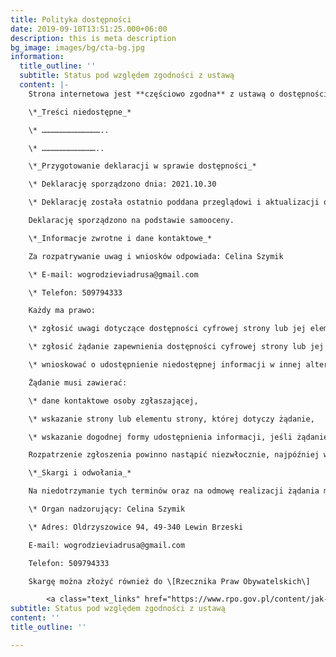 ```yaml
---
title: Polityka dostępności
date: 2019-09-10T13:51:25.000+06:00
description: this is meta description
bg_image: images/bg/cta-bg.jpg
information:
  title_outline: ''
  subtitle: Status pod względem zgodności z ustawą
  content: |-
    Strona internetowa jest **częściowo zgodna** z ustawą o dostępności cyfrowej stron internetowych i aplikacji mobilnych podmiotów publicznych z powodu niezgodności lub wyłączeń wymienionych poniżej.

    \*_Treści niedostępne_*

    \* …………………………………..

    \* ………………………………..

    \*_Przygotowanie deklaracji w sprawie dostępności_*

    \* Deklarację sporządzono dnia: 2021.10.30

    \* Deklarację została ostatnio poddana przeglądowi i aktualizacji dnia: 2021.10.30

    Deklarację sporządzono na podstawie samooceny.

    \*_Informacje zwrotne i dane kontaktowe_*

    Za rozpatrywanie uwag i wniosków odpowiada: Celina Szymik

    \* E-mail: wogrodzieviadrusa@gmail.com

    \* Telefon: 509794333

    Każdy ma prawo:

    \* zgłosić uwagi dotyczące dostępności cyfrowej strony lub jej elementu,

    \* zgłosić żądanie zapewnienia dostępności cyfrowej strony lub jej elementu,

    \* wnioskować o udostępnienie niedostępnej informacji w innej alternatywnej formie.

    Żądanie musi zawierać:

    \* dane kontaktowe osoby zgłaszającej,

    \* wskazanie strony lub elementu strony, której dotyczy żądanie,

    \* wskazanie dogodnej formy udostępnienia informacji, jeśli żądanie dotyczy udostępnienia w formie alternatywnej informacji niedostępnej.

    Rozpatrzenie zgłoszenia powinno nastąpić niezwłocznie, najpóźniej w ciągu 7 dni. Jeśli w tym terminie zapewnienie dostępności albo zapewnienie dostępu w alternatywnej formie nie jest możliwe, powinno nastąpić najdalej w ciągu 2 miesięcy od daty zgłoszenia.

    \*_Skargi i odwołania_*

    Na niedotrzymanie tych terminów oraz na odmowę realizacji żądania można złożyć skargę do organu nadzorującego pocztą lub drogą elektroniczną na adres:

    \* Organ nadzorujący: Celina Szymik

    \* Adres: Oldrzyszowice 94, 49-340 Lewin Brzeski

    E-mail: wogrodzieviadrusa@gmail.com

    Telefon: 509794333

    Skargę można złożyć również do \[Rzecznika Praw Obywatelskich\]

        <a class="text_links" href="https://www.rpo.gov.pl/content/jak-zglosic-sie-do-rzecznika-praw-obywatelskich" title="" rel="">https://www.rpo.gov.pl/content/jak-zglosic-sie-do-rzecznika-praw-obywatelskich</a>
subtitle: Status pod względem zgodności z ustawą
content: ''
title_outline: ''

---
```

